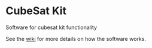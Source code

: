 # CubeSat Kit

Software for cubesat kit functionality

See the [wiki](https://github.com/mtmk-ee/cubesat-kit/wiki) for more details on how the software works.
